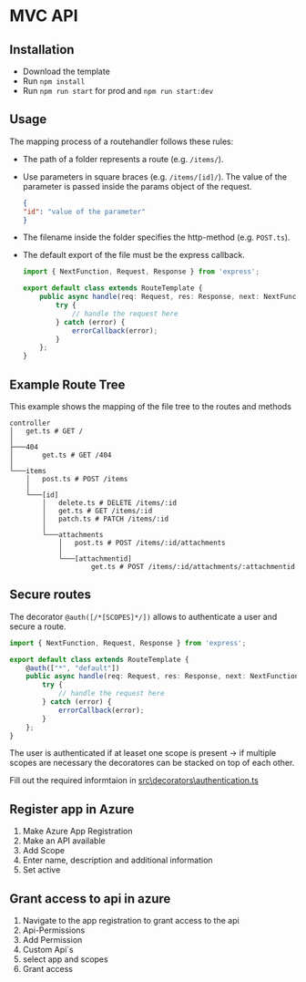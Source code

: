 # MVC API

## Installation

-  Download the template
-  Run `npm install`
-  Run `npm run start` for prod and `npm run start:dev`

## Usage

The mapping process of a routehandler follows these rules:

- The path of a folder represents a route (e.g. `/items/`).
- Use parameters in square braces (e.g. `/items/[id]/`). The value of the parameter is passed inside the params object of the request.

    ```json
    {
    "id": "value of the parameter" 
    }
    ```

- The filename inside the folder specifies the http-method (e.g. `POST.ts`).
- The default export of the file must be the express callback.

    ```typescript
    import { NextFunction, Request, Response } from 'express';

    export default class extends RouteTemplate {
        public async handle(req: Request, res: Response, next: NextFunction, errorCallback: _throw) {
            try {
                // handle the request here
            } catch (error) {
                errorCallback(error);
            }
        };
    }
    ```

## Example Route Tree

This example shows the mapping of the file tree to the routes and methods

```
controller
│   get.ts # GET /
│
├───404
│       get.ts # GET /404
│
└───items
    │   post.ts # POST /items
    │
    └───[id]
        │   delete.ts # DELETE /items/:id
        │   get.ts # GET /items/:id
        │   patch.ts # PATCH /items/:id
        │
        └───attachments
            │   post.ts # POST /items/:id/attachments
            │
            └───[attachmentid]
                    get.ts # POST /items/:id/attachments/:attachmentid
```

## Secure routes

The decorator ```@auth([/*[SCOPES]*/])``` allows to authenticate a user and secure a route.
    
```typescript
import { NextFunction, Request, Response } from 'express';

export default class extends RouteTemplate {
    @auth(["*", "default"])
    public async handle(req: Request, res: Response, next: NextFunction, errorCallback: _throw) {
        try {
            // handle the request here
        } catch (error) {
            errorCallback(error);
        }
    };
}
```

The user is authenticated if at leaset one scope is present -> if multiple scopes are necessary the decoratores can be stacked on top of each other.

Fill out the required informtaion in [src\decorators\authentication.ts](src\decorators\authentication.ts)

## Register app in Azure

1. Make Azure App Registration
2. Make an API available
3. Add Scope
4. Enter name, description and additional information
5. Set active

## Grant access to api in azure

1. Navigate to the app registration to grant access to the api
2. Api-Permissions
3. Add Permission
4. Custom Api`s
5. select app and scopes
6. Grant access




